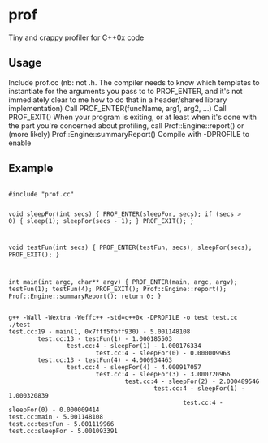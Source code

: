 prof
====

Tiny and crappy profiler for C++0x code

Usage
-----
Include prof.cc (nb: not .h. The compiler needs to know which templates to instantiate for the arguments you pass to to PROF_ENTER, and it's not immediately clear to me how to do that in a header/shared library implementation)
Call PROF_ENTER(funcName, arg1, arg2, ...)
Call PROF_EXIT()
When your program is exiting, or at least when it's done with the part you're concerned about profiling, call Prof::Engine::report() or (more likely) Prof::Engine::summaryReport()
Compile with -DPROFILE to enable

Example
-------
<code>
#include "prof.cc"

void sleepFor(int secs) {
	PROF_ENTER(sleepFor, secs);
	if (secs > 0) {
		sleep(1);
		sleepFor(secs - 1);
	}
	PROF_EXIT();
}

void testFun(int secs) {
	PROF_ENTER(testFun, secs);
	sleepFor(secs);
	PROF_EXIT();
}

int main(int argc, char** argv) {
	PROF_ENTER(main, argc, argv);
	testFun(1);
	testFun(4);
	PROF_EXIT();
	Prof::Engine::report();
	Prof::Engine::summaryReport();
	return 0;
}
</code>

<code>
g++ -Wall -Wextra -Weffc++ -std=c++0x -DPROFILE -o test test.cc
./test
test.cc:19 - main(1, 0x7fff5fbff930) - 5.001148108
        test.cc:13 - testFun(1) - 1.000185503
                test.cc:4 - sleepFor(1) - 1.000176334
                        test.cc:4 - sleepFor(0) - 0.000009963
        test.cc:13 - testFun(4) - 4.000934463
                test.cc:4 - sleepFor(4) - 4.000917057
                        test.cc:4 - sleepFor(3) - 3.000720966
                                test.cc:4 - sleepFor(2) - 2.000489546
                                        test.cc:4 - sleepFor(1) - 1.000320839
                                                test.cc:4 - sleepFor(0) - 0.000009414
test.cc:main - 5.001148108
test.cc:testFun - 5.001119966
test.cc:sleepFor - 5.001093391
</code>
